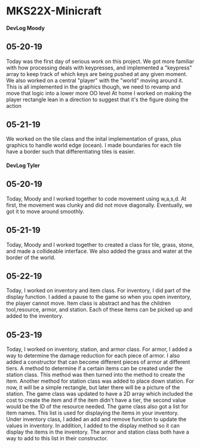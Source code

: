 # MKS22X-Minicraft

#### DevLog Moody
## 05-20-19
Today was the first day of serious work on this project. We got more familiar
with how processing deals with keypresses, and implemented a "keypress" array to
keep track of which keys are being pushed at any given moment. We also worked on
a central "player" with the "world" moving around it. This is all implemented in
the graphics though, we need to revamp and move that logic into a lower more OO level
At home I worked on making the player rectangle lean in a direction to suggest that
it's the figure doing the action

## 05-21-19
We worked on the tile class and the inital implementation of grass, plus
graphics to handle world edge (ocean). I made boundaries for each tile have a
border such that differentiating tiles is easier. 


#### DevLog Tyler
## 05-20-19
Today, Moody and I worked together to code movement using w,a,s,d. At first, the movement was clunky and did not move diagonally. Eventually, we got it to move around smoothly.
## 05-21-19
Today, Moody and I worked together to created a class for tile, grass, stone, and made a collideable interface. We also added the grass and water at the border of the world. 
## 05-22-19
Today, I worked on inventory and item class. For inventory, I did part of the display function. I added a pause to the game so when you open inventory, the player cannot move. Item class is abstract and has the children tool,resource, armor, and station. Each of these items can be picked up and added to the inventory. 
## 05-23-19
Today, I worked on inventory, station, and armor class. For armor, I added a way to determine the damage reduction for each piece of armor. I also added a constructor that can become different pieces of armor at different tiers. A method to determine if a certain items can be created under the station class. This method was then turned into the method to create the item. Another method for station class was added to place down station. For now, it will be a simple rectangle, but later there will be a picture of the station. The game class was updated to have a 2D array which included the cost to create the item and if the item didn't have a tier, the second value would be the ID of the resource needed. The game class also got a list for item names. This list is used for displaying the items in your inventory. Under inventory class, I added an add and remove function to update the values in inventory. In addition, I added to the display method so it can display the items in the inventory. The armor and station class both have a way to add to this list in their constructor. 
